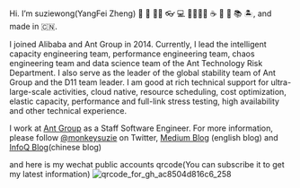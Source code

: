 Hi. I’m suziewong(YangFei Zheng) 🤗 👱 🧑‍💻 👓 💻 👨‍👩‍👧‍👦 ☕ 🍵 🍺 📚 🏝, and made in 🇨🇳.

I joined Alibaba and Ant Group in 2014. Currently, I lead the intelligent capacity engineering team, performance engineering team, chaos engineering team and  data science team of the Ant Technology Risk Department. I also serve as the leader of the global stability team of Ant Group and the D11 team leader.  I am good at rich technical support for ultra-large-scale activities, cloud native, resource scheduling, cost optimization, elastic capacity, performance and full-link stress testing, high availability and other technical experience. 

I work at [Ant Group](https://www.antgroup.com/en) as a Staff Software Engineer. For more information, please follow [@monkeysuzie](https://twitter.com/monkeysuzie) on Twitter,  [Medium Blog](https://medium.com/@monkeysuzie) (english blog) and  [InfoQ Blog](https://www.infoq.cn/profile/81FF55C3111444/publish)(chinese blog) 

and here is my wechat public accounts qrcode(You can subscribe it to get my latest information)
![qrcode_for_gh_ac8504d816c6_258](https://user-images.githubusercontent.com/1535119/173273425-5573cce6-d18f-4510-997f-db12f429b6cf.jpg)

<!--
**suziewong/suziewong** is a ✨ _special_ ✨ repository because its `README.md` (this file) appears on your GitHub profile.


Here are some ideas to get you started:

- 🔭 I’m currently working on ...
- 🌱 I’m currently learning ...
- 👯 I’m looking to collaborate on ...
- 🤔 I’m looking for help with ...
- 💬 Ask me about ...
- 📫 How to reach me: ...
- 😄 Pronouns: ...
- ⚡ Fun fact: ...
-- add my [LinkedIn](https://www.linkedin.cn/incareer/in/%E6%B4%8B%E9%A3%9E-%E9%83%91-99272275) ,
-->
